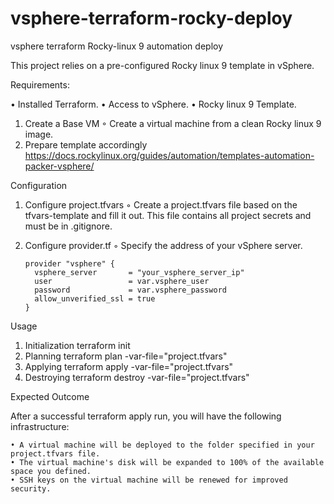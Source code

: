 # vsphere-terraform-rocky-deploy
vsphere terraform Rocky-linux 9 automation deploy

This project relies on a pre-configured Rocky linux 9 template in vSphere.

Requirements:

• Installed Terraform.
• Access to vSphere.
• Rocky linux 9 Template.
    
1. Create a Base VM
   ◦ Create a virtual machine from a clean Rocky linux 9 image.
2. Prepare template accordingly https://docs.rockylinux.org/guides/automation/templates-automation-packer-vsphere/

Configuration

1. Configure project.tfvars
    ◦ Create a project.tfvars file based on the tfvars-template and fill it out. This file contains all project secrets and must be in .gitignore.
2. Configure provider.tf
    ◦ Specify the address of your vSphere server.

       provider "vsphere" {
         vsphere_server       = "your_vsphere_server_ip"
         user                 = var.vsphere_user
         password             = var.vsphere_password
         allow_unverified_ssl = true
       }

Usage

1. Initialization
   terraform init
2. Planning
   terraform plan -var-file="project.tfvars"
3. Applying
   terraform apply -var-file="project.tfvars"
4. Destroying
   terraform destroy -var-file="project.tfvars"

Expected Outcome

After a successful terraform apply run, you will have the following infrastructure:

    • A virtual machine will be deployed to the folder specified in your project.tfvars file.
    • The virtual machine's disk will be expanded to 100% of the available space you defined.
    • SSH keys on the virtual machine will be renewed for improved security.
